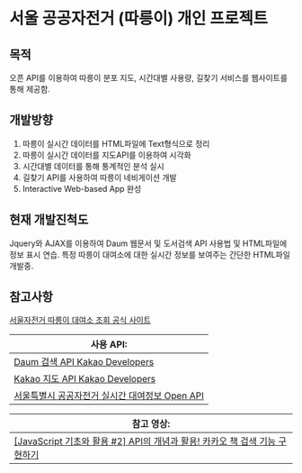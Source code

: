 # 서울 공공자전거 (따릉이) 개인 프로젝트

## 목적
오픈 API를 이용하여 따릉이 분포 지도, 시간대별 사용량, 길찾기 서비스를 웹사이트를 통해 제공함.


## 개발방향
1. 따릉이 실시간 데이터를 HTML파일에 Text형식으로 정리
2. 따릉이 실시간 데이터를 지도API를 이용하여 시각화
3. 시간대별 데이터를 통해 통계적인 분석 실시
4. 길찾기 API를 사용하여 따릉이 네비게이션 개발
5. Interactive Web-based App 완성


## 현재 개발진척도
Jquery와 AJAX를 이용하여 Daum 웹문서 및 도서검색 API 사용법 및 HTML파일에 정보 표시 연습.
특정 따릉이 대여소에 대한 실시간 정보를 보여주는 간단한 HTML파일 개발중.

## 참고사항

[서울자전거 따릉이 대여소 조회 공식 사이트](https://www.bikeseoul.com/app/station/moveStationRealtimeStatus.do)

| 사용 API:                                                                                                    |
| ------------------------------------------------------------------------------------------------------------ |
| [Daum 검색 API Kakao Developers](https://developers.kakao.com/docs/latest/ko/daum-search/dev-guide)          |
| [Kakao 지도 API Kakao Developers](https://apis.map.kakao.com/web/guide/)         |
| [서울특별시 공공자전거 실시간 대여정보 Open API](http://data.seoul.go.kr/dataList/OA-15493/A/1/datasetView.do#) |

| 참고 영상:                                                                                                               |
| ------------------------------------------------------------------------------------------------------------------------|
| [[JavaScript 기초와 활용 #2] API의 개념과 활용! 카카오 책 검색 기능 구현하기](https://www.youtube.com/watch?v=QPEUU89AOg8&list=PLU9-uwewPMe0ynomccdrAX2CtVbahN4hD&index=10)                                                                         |
